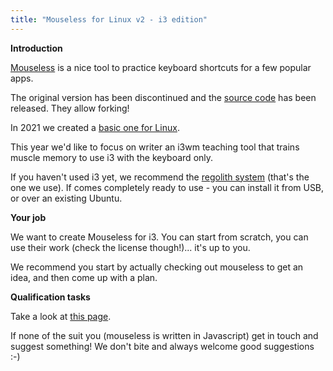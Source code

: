 ```yaml
---
title: "Mouseless for Linux v2 - i3 edition"
---
```



 **Introduction**

[Mouseless](https://www.producthunt.com/posts/mouseless) is a nice tool to practice keyboard shortcuts for a few popular apps.

The original version has been discontinued and the [source code](https://github.com/ueberdosis/mouseless) has been released. They allow forking! 

In 2021 we created a [basic one for Linux](https://github.com/CCExtractor/fastfingers). 

This year we'd like to focus on writer an i3wm teaching tool that trains muscle memory to use i3 with the keyboard only.

If you haven't used i3 yet, we recommend the [regolith system](https://regolith-linux.org/) (that's the one we use). If comes completely ready to use - you can install it from USB, or over an existing Ubuntu. 


 **Your job**

We want to create Mouseless for i3. You can start from scratch, you can use their work (check the license though!)... it's up to you.

We recommend you start by actually checking out mouseless to get an idea, and then come up with a plan.

**Qualification tasks**

Take a look at [this page](/public/gsoc/takehome).

If none of the suit you (mouseless is written in Javascript) get in touch and suggest something! We don't bite and always welcome good suggestions :-)
